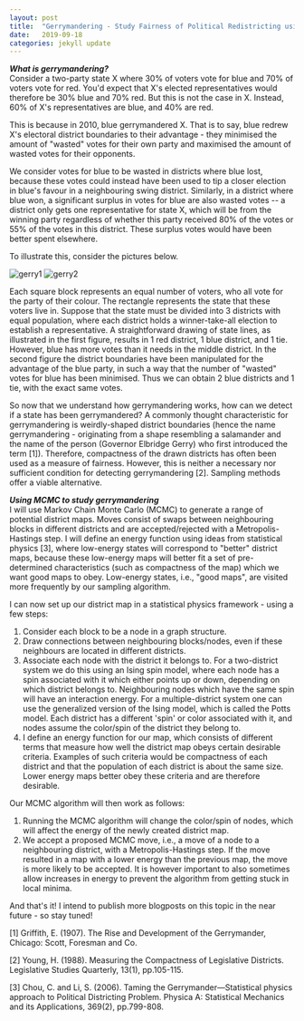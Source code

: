 ```yaml
---
layout: post
title:  "Gerrymandering - Study Fairness of Political Redistricting using MCMC"
date:   2019-09-18 
categories: jekyll update
---
```


<!--- Redrawn Constituency Boundaries using Sampling Methods -->
***What is gerrymandering?*** <br>
Consider a two-party state X where 30% of voters vote for blue and 70% of voters vote for red. You'd expect that X's elected representatives would therefore be 30% blue and 70% red. But this is not the case in X. Instead, 60% of X's representatives are blue, and 40% are red.

This is because in 2010, blue gerrymandered X. That is to say, blue redrew X's electoral district boundaries to their advantage - they minimised the amount of "wasted" votes for their own party and maximised the amount of wasted votes for their opponents. 
<!---Gerrymandering is a term originating from US politics and involves the redrawing of constituency/electoral district boundaries to the benefit of a specific political party. Rule one of gerrymandering is to 
	maximise the amount of "wasted votes" of your opposing political party, while minimising the amount for your own party. -->
We consider votes for blue to be wasted in districts where blue lost, because these votes could instead have been used to tip a closer election in blue's favour in a neighbouring swing district. Similarly, in a district where blue won, a significant surplus in votes for blue are also wasted votes -- a district only gets one representative for state X, which will be from the winning party regardless of whether this party received 80% of the votes or 55% of the votes in this district. These surplus votes would have been better spent elsewhere. 

To illustrate this, consider the pictures below.

![gerry1]({{TiffanyVlaar.github.io}}/pics/gerry1.png)
![gerry2]({{TiffanyVlaar.github.io}}/pics/gerry2.png)

Each square block represents an equal number of voters, who all vote for the party of their colour. The rectangle represents the state that these voters live in. Suppose that the state must be divided into 3 districts with equal population, where each district holds a winner-take-all election to establish a representative. A straightforward drawing of state lines, as illustrated in the first figure, results in 1 red district, 1 blue district, and 1 tie. However, blue has more votes than it needs in the middle district. In the second figure the district boundaries have been manipulated for the advantage of the blue party, in such a way that the number of "wasted" votes for blue has been minimised. Thus we can obtain 2 blue districts and 1 tie, with the exact same votes.

<!---In the pictures above I've given an example of the effect of gerrymandering for a two-party system with three constituencies. In the United Kingdom each constituency consists of a collection of wards (the individually coloured squares). These wards are used for local government, whereas each constituency as a whole will select a single MP (member of parliament) to represent the region on a national level. In the first figure, blue has a lot of surplus votes in the middle constituency, which can be moved to neighbouring constituencies to win the election there. In the second figure the boundaries have been manipulated for the advantage of the blue party, which has now won two constituencies instead of just one. The amount of wasted votes of the red party has been maximised.
 
In practice, the gerrymandering people will do this by identifying areas where they are very unlikely or very likely to win based on historical voting data and by identifying the voting patterns of different population groups. For example, in the USA african americans typically tend to vote for the democrats. By spreading out the votes of african americans over different constituencies, republicans can manage to dissolve the influence of these votes and increase the amount of wasted votes of the democratic party.-->

So now that we understand how gerrymandering works, how can we detect if a state has been gerrymandered? A commonly thought characteristic for gerrymandering is weirdly-shaped district boundaries (hence the name gerrymandering - originating from a shape resembling a salamander and the name of the person (Governor Elbridge Gerry) who first introduced the term [1]). Therefore, compactness of the drawn districts has often been used as a measure of fairness. However, this is neither a necessary nor sufficient condition for detecting gerrymandering [2]. Sampling methods offer a viable alternative. 

***Using MCMC to study gerrymandering*** <br>
I will use Markov Chain Monte Carlo (MCMC) to generate a range of potential district maps. Moves consist of swaps between neighbouring blocks in different districts and are accepted/rejected with a Metropolis-Hastings step. I will define an energy function using ideas from statistical physics [3], where low-energy states will correspond to "better" district maps, because these low-energy maps will better fit a set of pre-determined characteristics (such as compactness of the map) which we want good maps to obey. Low-energy states, i.e., "good maps", are visited more frequently by our sampling algorithm. 
<!--- ![gerry1]({{TiffanyVlaar.github.io}}/pics/Gerrymander.png) -->

I can now set up our district map in a statistical physics framework - using a few steps: <br>
1) Consider each block to be a node in a graph structure. <br>
2) Draw connections between neighbouring blocks/nodes, even if these neighbours are located in different districts. <br>
3) Associate each node with the district it belongs to. For a two-district system we do this using an Ising spin model, where each node has a spin associated with it which either points up or down, depending on which district belongs to. Neighbouring nodes which have the same spin will have an interaction energy. For a multiple-district system one can use the generalized version of the Ising model, which is called the Potts model. Each district has a different 'spin' or color associated with it, and nodes assume the color/spin of the district they belong to. <br>
4) I define an energy function for our map, which consists of different terms that measure how well the district map obeys certain desirable criteria. Examples of such criteria would be compactness of each district and that the population of each district is about the same size. Lower energy maps better obey these criteria and are therefore desirable. 

Our MCMC algorithm will then work as follows:
1) Running the MCMC algorithm will change the color/spin of nodes, which will affect the energy of the newly created district map.  <br>
2) We accept a proposed MCMC move, i.e., a move of a node to a neighbouring district, with a Metropolis-Hastings step. If the move resulted in a map with a lower energy than the previous map, the move is more likely to be accepted. It is however important to also sometimes allow increases in energy to prevent the algorithm from getting stuck in local minima.


And that's it! I intend to publish more blogposts on this topic in the near future - so stay tuned!


 [1] Griffith, E. (1907). The Rise and Development of the Gerrymander, Chicago: Scott, Foresman and Co.

[2] Young, H. (1988). Measuring the Compactness of Legislative Districts. Legislative Studies Quarterly, 13(1), pp.105-115.

[3] Chou, C. and Li, S. (2006). Taming the Gerrymander—Statistical physics approach to Political Districting Problem. Physica A: Statistical Mechanics and its Applications, 369(2), pp.799-808.

